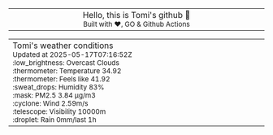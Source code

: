 
<div align="center">
<table>
<tbody>
<td align="center">
<img width="2000" height="0"><br>
Hello, this is Tomi's github 👋<br>
<sup>Built with ❤️, GO & Github Actions</sup><br>
<img width="2000" height="0">
</td>
</tbody>
</table>
</div>
<table>
<tbody>
<td align="left">
<img width="2000" height="0"><br>
Tomi's weather conditions<br>
<sup>Updated at 2025-05-17T07:16:52Z</sup><br>
<sup>:low_brightness: Overcast Clouds</sup><br>
<sup>:thermometer: Temperature 34.92 </sup><br>
<sup>:thermometer: Feels like 41.92</sup><br>
<sup>:sweat_drops: Humidity 83%</sup><br>
<sup>:mask: PM2.5 3.84 μg/m3</sup><br>
<sup>:cyclone: Wind 2.59m/s </sup><br>
<sup>:telescope: Visibility 10000m </sup><br>
<sup>:droplet: Rain 0mm/last 1h </sup><br>
<img width="2000" height="0">
</td>
<td align="left">
<img width="2000" height="0"><br>
<br>
<img width="2000" height="0">
</td>
</tbody>
</table>
</div>
    